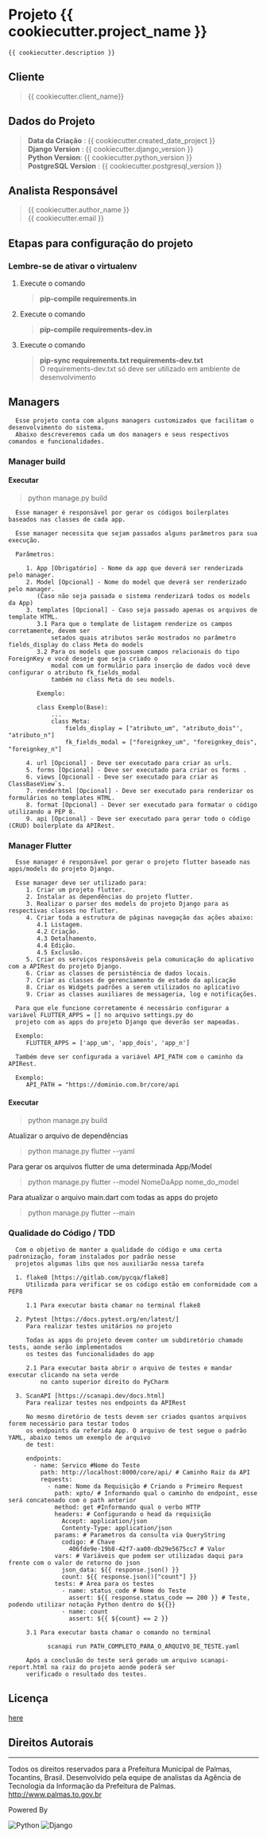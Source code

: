 # Projeto {{ cookiecutter.project_name }}
    {{ cookiecutter.description }}

## Cliente
> {{ cookiecutter.client_name}}

## Dados do Projeto
> **Data da Criação** : {{ cookiecutter.created_date_project }} 
<br> **Django Version** : {{ cookiecutter.django_version }}
<br> **Python Version**: {{ cookiecutter.python_version }}
<br> **PostgreSQL Version** : {{ cookiecutter.postgresql_version }}

## Analista Responsável
> {{ cookiecutter.author_name }}  
{{ cookiecutter.email }}
 

## Etapas para configuração do projeto 
### Lembre-se de ativar o virtualenv

1. Execute o comando   
   > **pip-compile requirements.in**
1. Execute o comando  
   > **pip-compile requirements-dev.in**
1. Execute o comando 
   > **pip-sync requirements.txt requirements-dev.txt**   
   > O requirements-dev.txt só deve ser utilizado em ambiente de desenvolvimento
   

## Managers

      Esse projeto conta com alguns managers customizados que facilitam o desenvolvimento do sistema. 
      Abaixo descreveremos cada um dos managers e seus respectivos comandos e funcionalidades.

### Manager build

#### Executar
> python manage.py build

      Esse manager é responsável por gerar os códigos boilerplates baseados nas classes de cada app.

      Esse manager necessita que sejam passados alguns parâmetros para sua execução.

      Parâmetros:

         1. App [Obrigatório] - Nome da app que deverá ser renderizada pelo manager. 
         2. Model [Opcional] - Nome do model que deverá ser renderizado pelo manager.
            (Caso não seja passada o sistema renderizará todos os models da App)
         3. templates [Opcional] - Caso seja passado apenas os arquivos de template HTML.
            3.1 Para que o template de listagem renderize os campos corretamente, devem ser
                setados quais atributos serão mostrados no parâmetro fields_display do class Meta do models
            3.2 Para os models que possuem campos relacionais do tipo ForeignKey e você deseje que seja criado o 
                modal com um formulário para inserção de dados você deve configurar o atributo fk_fields_modal
                também no class Meta do seu models.
            
            Exemplo:
            
            class Exemplo(Base):
                ...
                class Meta:
                    fields_display = ["atributo_um", "atributo_dois"', "atributo_n"]
                    fk_fields_modal = ["foreignkey_um", "foreignkey_dois", "foreignkey_n"]

         4. url [Opcional] - Deve ser executado para criar as urls.
         5. forms [Opcional] - Deve ser executado para criar os forms .
         6. views [Opcional] - Deve ser executado para criar as ClassBaseView`s.
         7. renderhtml [Opcional] - Deve ser executado para renderizar os formulários no templates HTML.
         8. format [Opcional] - Dever ser executado para formatar o código utilizando a PEP 8.
         9. api [Opcional] - Deve ser executado para gerar todo o código (CRUD) boilerplate da APIRest.


### Manager Flutter
      Esse manager é responsável por gerar o projeto flutter baseado nas apps/models do projeto Django.

      Esse manager deve ser utilizado para:
         1. Criar um projeto flutter.
         2. Instalar as dependências do projeto flutter.
         3. Realizar o parser dos models do projeto Django para as respectivas classes no flutter.
         4. Criar toda a estrutura de páginas navegação das ações abaixo:
            4.1 Listagem.
            4.2 Criação.
            4.3 Detalhamento.
            4.4 Edição.
            4.5 Exclusão.
         5. Criar os serviços responsáveis pela comunicação do aplicativo com a APIRest do projeto Django.
         6. Criar as classes de persistência de dados locais.
         7. Criar as classes de gerenciamento de estado da aplicação
         8. Criar os Widgets padrões a serem utilizados no aplicativo
         9. Criar as classes auxiliares de messageria, log e notificações.

      Para que ele funcione corretamente é necessário configurar a variável FLUTTER_APPS = [] no arquivo settings.py do 
      projeto com as apps do projeto Django que deverão ser mapeadas.

      Exemplo:
         FLUTTER_APPS = ['app_um', 'app_dois', 'app_n']

      Também deve ser configurada a variável API_PATH com o caminho da APIRest.

      Exemplo:
         API_PATH = "https://dominio.com.br/core/api

#### Executar
> python manage.py build

Atualizar o arquivo de dependências
> python manage.py flutter --yaml

Para gerar os arquivos flutter de uma determinada App/Model
> python manage.py flutter --model NomeDaApp nome_do_model

Para atualizar o arquivo main.dart com todas as apps do projeto
> python manage.py flutter --main


### Qualidade do Código / TDD
      Com o objetivo de manter a qualidade do código e uma certa padronização, foram instalados por padrão nesse 
      projetos algumas libs que nos auxiliarão nessa tarefa

      1. flake8 [https://gitlab.com/pycqa/flake8]
         Utilizada para verificar se os código estão em conformidade com a PEP8
         
         1.1 Para executar basta chamar no terminal flake8

      2. Pytest [https://docs.pytest.org/en/latest/]
         Para realizar testes unitários no projeto
         
         Todas as apps do projeto devem conter um subdiretório chamado tests, aonde serão implementados 
         os testes das funcionalidades do app
         
         2.1 Para executar basta abrir o arquivo de testes e mandar executar clicando na seta verde
             no canto superior direito do PyCharm

      3. ScanAPI [https://scanapi.dev/docs.html]
         Para realizar testes nos endpoints da APIRest
         
         No mesmo diretório de tests devem ser criados quantos arquivos forem necessário para testar todos
         os endpoints da referida App. O arquivo de test segue o padrão YAML, abaixo temos um exemplo de arquivo
         de test:

         endpoints:
           - name: Servico #Nome do Teste
             path: http://localhost:8000/core/api/ # Caminho Raiz da API
             requests:
               - name: Nome da Requisição # Criando o Primeiro Request
                 path: xpto/ # Informando qual o caminho do endpoint, esse será concatenado com o path anterior
                 method: get #Informando qual o verbo HTTP
                 headers: # Configurando o head da requisição
                   Accept: application/json
                   Contenty-Type: application/json
                 params: # Parametros da consulta via QueryString
                   codigo: # Chave
                     406fde9e-19b8-42f7-aa00-db29e5675cc7 # Valor
                 vars: # Variáveis que podem ser utilizadas daqui para frente com o valor de retorno do json
                   json_data: ${{ response.json() }}
                   count: ${{ response.json()["count"] }}
                 tests: # Area para os testes
                   - name: status_code # Nome do Teste
                     assert: ${{ response.status_code == 200 }} # Teste, podendo utilizar notação Python dentro do ${{}}
                   - name: count
                     assert: ${{ ${count} == 2 }}

         3.1 Para executar basta chamar o comando no terminal

               scanapi run PATH_COMPLETO_PARA_O_ARQUIVO_DE_TESTE.yaml      
         
         Após a conclusão do teste será gerado um arquivo scanapi-report.html na raiz do projeto aonde poderá ser 
         verificado o resultado dos testes.

## Licença
[here](LICENSE)

## Direitos Autorais

-----

Todos os direitos reservados para a Prefeitura Municipal de Palmas, Tocantins, Brasil.
Desenvolvido pela equipe de analistas da Agência de Tecnologia da Informação da Prefeitura de Palmas.
http://www.palmas.to.gov.br

Powered By

![Python](https://www.python.org/static/img/python-logo.png)
![Django](https://static.djangoproject.com/img/logo-django.42234b631760.svg)
